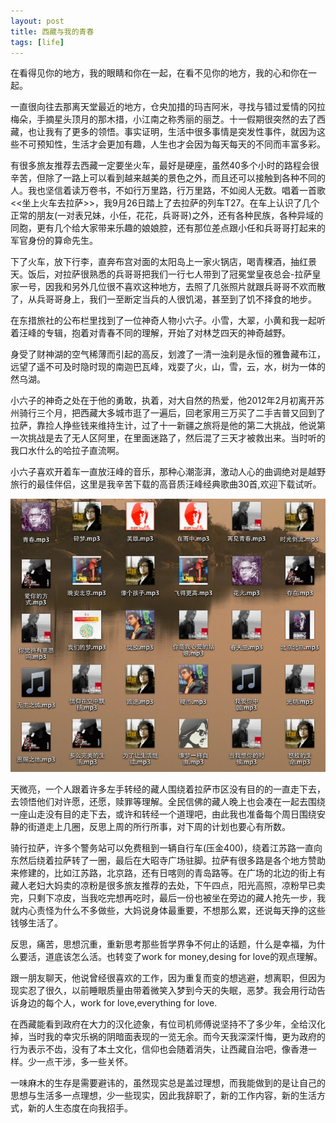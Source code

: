 ```yaml
---
layout: post
title: 西藏与我的青春
tags: [life]
---
```


在看得见你的地方，我的眼睛和你在一起，在看不见你的地方，我的心和你在一起。

一直很向往去那离天堂最近的地方，仓央加措的玛吉阿米，寻找与错过爱情的冈拉梅朵，手摘星头顶月的那木措，小江南之称秀丽的丽芝。十一假期很突然的去了西藏，也让我有了更多的领悟。事实证明，生活中很多事情是突发性事件，就因为这些不可预知性，生活才会更加有趣，人生也才会因为每天每天的不同而丰富多彩。

有很多旅友推荐去西藏一定要坐火车，最好是硬座，虽然40多个小时的路程会很辛苦，但除了一路上可以看到越来越美的景色之外，而且还可以接触到各种不同的人。我也坚信着读万卷书，不如行万里路，行万里路，不如阅人无数。唱着一首歌<<坐上火车去拉萨>>，我9月26日踏上了去拉萨的列车T27。在车上认识了几个正常的朋友(一对表兄妹，小任，花花，兵哥哥)之外，还有各种民族，各种异域的同胞，更有几个给大家带来乐趣的娘娘腔，还有那位差点跟小任和兵哥哥打起来的军官身份的算命先生。

下了火车，放下行李，直奔布宫对面的太阳岛上一家火锅店，喝青稞酒，抽红景天。饭后，对拉萨很熟悉的兵哥哥把我们一行七人带到了冠冕堂皇夜总会-拉萨皇家一号，因我和另外几位很不喜欢这种地方，去照了几张照片就跟兵哥哥不欢而散了，从兵哥哥身上，我们一至断定当兵的人很饥渴，甚至到了饥不择食的地步。


在东措旅社的公布栏里找到了一位神奇人物小六子。小雪，大翠，小黄和我一起听着汪峰的专辑，抱着对青春不同的理解，开始了对林芝四天的神奇越野。

身受了财神湖的空气稀薄而引起的高反，划渡了一清一浊刹是永恒的雅鲁藏布江，远望了遥不可及时隐时现的南迦巴瓦峰，戏耍了火，山，雪，云，水，树为一体的然乌湖。

小六子的神奇之处在于他的勇敢，执着，对大自然的热爱，他2012年2月初离开苏州骑行三个月，把西藏大多城市逛了一遍后，回老家用三万买了二手吉普又回到了拉萨，靠捡人挣些钱来维持生计，过了十一新疆之旅将是他的第二大挑战，他说第一次挑战是去了无人区阿里，在里面迷路了，然后混了三天才被救出来。当时听的我口水什么的哈拉子直流啊。

小六子喜欢开着车一直放汪峰的音乐，那种心潮澎湃，激动人心的曲调绝对是越野旅行的最佳伴侣，这里是我辛苦下载的高音质汪峰经典歌曲30首,欢迎下载试听。

![汪峰30首](/images/wangfeng.png)

天微亮，一个人跟着许多左手转经的藏人围绕着拉萨市区没有目的的一直走下去，去领悟他们对许愿，还愿，赎罪等理解。全民信佛的藏人晚上也会凑在一起去围绕一座山走没有目的走下去，或许和转经一个道理吧，由此我也准备每个周日围绕安静的街道走上几圈，反思上周的所行所事，对下周的计划也要心有所数。

骑行拉萨，许多个警务站可以免费租到一辆自行车(压金400)，绕着江苏路一直向东然后绕着拉萨转了一圈，最后在大昭寺广场驻脚。拉萨有很多路是各个地方赞助来修建的，比如江苏路，北京路，还有日喀则的青岛路等。在广场的北边的街上有藏人老妇大妈卖的凉粉是很多旅友推荐的去处，下午四点，阳光高照，凉粉早已卖完，只剩下凉皮，当我吃完想再吃时，最后一份也被坐在旁边的藏人抢先一步，我就内心责怪为什么不多做些，大妈说身体最重要，不想那么累，还说每天挣的这些钱够生活了。

反思，痛苦，思想沉重，重新思考那些哲学界争不何止的话题，什么是幸福，为什么要活，道底该怎么活。也转变了work for money,desing for love的观点理解。


跟一朋友聊天，他说曾经很喜欢的工作，因为重复而变的想逃避，想离职，但因为现实忍了很久，以前睡眼质量由带着微笑入梦到今天的失眠，恶梦。我会用行动告诉身边的每个人，work for love,everything for love.


在西藏能看到政府在大力的汉化迹象，有位司机师傅说坚持不了多少年，全给汉化掉，当时我的幸灾乐祸的阴暗面表现的一览无余。而今天我深深忏悔，更为政府的行为表示不齿，没有了本土文化，信仰也会随着消失，让西藏自治吧，像香港一样。少一点干涉，多一些关怀。


一味麻木的生存是需要避讳的，虽然现实总是盖过理想，而我能做到的是让自己的思想与生活多一点理想，少一些现实，因此我辞职了，新的工作内容，新的生活方式，新的人生态度在向我招手。



